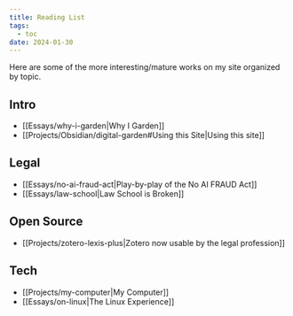 ```yaml
---
title: Reading List
tags:
  - toc
date: 2024-01-30
---
```

Here are some of the more interesting/mature works on my site organized by topic.

## Intro
- [[Essays/why-i-garden|Why I Garden]]
- [[Projects/Obsidian/digital-garden#Using this Site|Using this site]]
## Legal
- [[Essays/no-ai-fraud-act|Play-by-play of the No AI FRAUD Act]]
- [[Essays/law-school|Law School is Broken]]
## Open Source
- [[Projects/zotero-lexis-plus|Zotero now usable by the legal profession]]
## Tech
- [[Projects/my-computer|My Computer]]
- [[Essays/on-linux|The Linux Experience]]